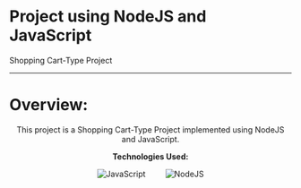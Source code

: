 # Project using NodeJS and JavaScript

Shopping Cart-Type Project
___

# Overview:

<p align="center">
  This project is a Shopping Cart-Type Project implemented using NodeJS and JavaScript.
</p>

<p align="center">
  <b>Technologies Used:</b>
</p>

<p align="center">
  <img src="https://img.shields.io/badge/JavaScript-100.0%25-yellow?style=for-the-badge&logo=javascript&logoColor=white" alt="JavaScript">
  &nbsp;&nbsp;&nbsp;&nbsp;&nbsp;&nbsp;&nbsp;
  <img src="https://img.shields.io/badge/NodeJS-green?style=for-the-badge&logo=node.js&logoColor=white" alt="NodeJS">
</p>
